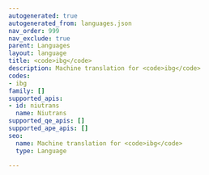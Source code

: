 ```yaml
---
autogenerated: true
autogenerated_from: languages.json
nav_order: 999
nav_exclude: true
parent: Languages
layout: language
title: <code>ibg</code>
description: Machine translation for <code>ibg</code>
codes:
- ibg
family: []
supported_apis:
- id: niutrans
  name: Niutrans
supported_qe_apis: []
supported_ape_apis: []
seo:
  name: Machine translation for <code>ibg</code>
  type: Language

---
```


